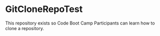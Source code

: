 # GitCloneRepoTest
This repository exists so Code Boot Camp Participants can learn how to clone a repository.
